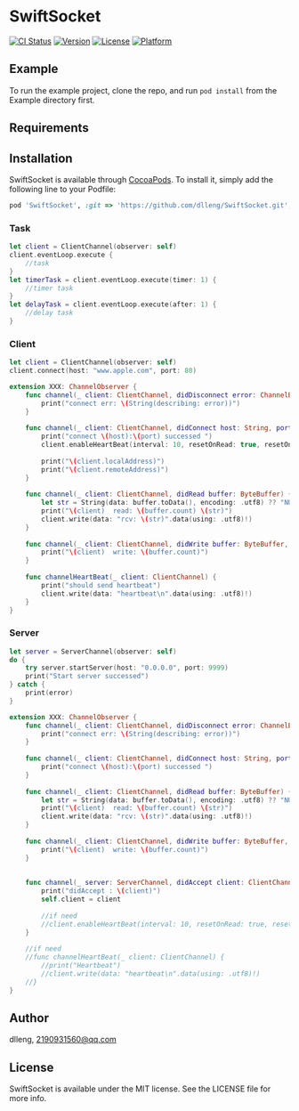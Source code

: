 # SwiftSocket

[![CI Status](https://img.shields.io/badge/Build-pass-green.svg?style=flat)](https://travis-ci.org/zhaoxin/SwiftSocket)
[![Version](https://img.shields.io/cocoapods/v/SwiftSocket.svg?style=flat)](https://cocoapods.org/pods/SwiftSocket)
[![License](https://img.shields.io/badge/License-MIT-green.svg?style=flat)](https://cocoapods.org/pods/SwiftSocket)
[![Platform](https://img.shields.io/cocoapods/p/SwiftSocket.svg?style=flat)](https://cocoapods.org/pods/SwiftSocket)

## Example

To run the example project, clone the repo, and run `pod install` from the Example directory first.

## Requirements

## Installation

SwiftSocket is available through [CocoaPods](https://cocoapods.org). To install
it, simply add the following line to your Podfile:

```ruby
pod 'SwiftSocket', :git => 'https://github.com/dlleng/SwiftSocket.git', :tag => '1.0.0'
```

### Task
```swift
let client = ClientChannel(observer: self)
client.eventLoop.execute {
    //task
}
let timerTask = client.eventLoop.execute(timer: 1) {
    //timer task
}
let delayTask = client.eventLoop.execute(after: 1) {
    //delay task
}
```

### Client
```swift
let client = ClientChannel(observer: self)
client.connect(host: "www.apple.com", port: 80)

extension XXX: ChannelObserver {
    func channel(_ client: ClientChannel, didDisconnect error: ChannelError?) {
        print("connect err: \(String(describing: error))")
    }
    
    func channel(_ client: ClientChannel, didConnect host: String, port: Int) {
        print("connect \(host):\(port) successed ")
        client.enableHeartBeat(interval: 10, resetOnRead: true, resetOnWrite: true)
        
        print("\(client.localAddress)")
        print("\(client.remoteAddress)")
    }
    
    func channel(_ client: ClientChannel, didRead buffer: ByteBuffer) {
        let str = String(data: buffer.toData(), encoding: .utf8) ?? "NULL"
        print("\(client)  read: \(buffer.count) \(str)")
        client.write(data: "rcv: \(str)".data(using: .utf8)!)
    }
    
    func channel(_ client: ClientChannel, didWrite buffer: ByteBuffer, userInfo: [String: Any]?) {
        print("\(client)  write: \(buffer.count)")
    }
    
    func channelHeartBeat(_ client: ClientChannel) {
        print("should send heartbeat")
        client.write(data: "heartbeat\n".data(using: .utf8)!)
    }
}

```
### Server
```swift
let server = ServerChannel(observer: self)
do {
    try server.startServer(host: "0.0.0.0", port: 9999)
    print("Start server successed")
} catch {
    print(error)
}

extension XXX: ChannelObserver {
    func channel(_ client: ClientChannel, didDisconnect error: ChannelError?) {
        print("connect err: \(String(describing: error))")
    }
    
    func channel(_ client: ClientChannel, didConnect host: String, port: Int) {
        print("connect \(host):\(port) successed ")
    }
    
    func channel(_ client: ClientChannel, didRead buffer: ByteBuffer) {
        let str = String(data: buffer.toData(), encoding: .utf8) ?? "NULL"
        print("\(client)  read: \(buffer.count) \(str)")
        client.write(data: "rcv: \(str)".data(using: .utf8)!)
    }
    
    func channel(_ client: ClientChannel, didWrite buffer: ByteBuffer, userInfo: [String: Any]?) {
        print("\(client)  write: \(buffer.count)")
    }
    
    
    func channel(_ server: ServerChannel, didAccept client: ClientChannel) {
        print("didAccept : \(client)")
        self.client = client
        
        //if need
        //client.enableHeartBeat(interval: 10, resetOnRead: true, resetOnWrite: true)
    }
    
    //if need
    //func channelHeartBeat(_ client: ClientChannel) {
        //print("Heartbeat")
        //client.write(data: "heartbeat\n".data(using: .utf8)!)
    //}
}
```

## Author

dlleng, 2190931560@qq.com

## License

SwiftSocket is available under the MIT license. See the LICENSE file for more info.
